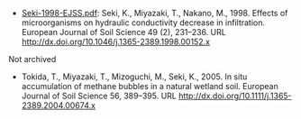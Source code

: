 - [Seki-1998-EJSS.pdf](Seki-1998-EJSS.pdf): Seki, K., Miyazaki, T., Nakano, M., 1998. Effects of microorganisms on hydraulic conductivity decrease in infiltration. European Journal of Soil Science 49 (2), 231–236. URL http://dx.doi.org/10.1046/j.1365-2389.1998.00152.x

Not archived

- Tokida, T., Miyazaki, T., Mizoguchi, M., Seki, K., 2005. In situ accumulation of methane bubbles in a natural wetland soil. European Journal of Soil Science 56, 389–395. URL http://dx.doi.org/10.1111/j.1365-2389.2004.00674.x
